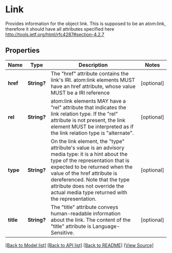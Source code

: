 # Link
Provides information for the object link.
This is supposed to be an atom:link, therefore it should have all attributes specified here http://tools.ietf.org/html/rfc4287#section-4.2.7

## Properties
Name | Type | Description | Notes
------------ | ------------- | ------------- | -------------
**href** | **String?** | The "href" attribute contains the link's IRI. atom:link elements MUST have an href attribute, whose value MUST be a IRI reference | [optional]
**rel** | **String?** | atom:link elements MAY have a "rel" attribute that indicates the link relation type. If the "rel" attribute is not present, the link element MUST be interpreted as if the link relation type is "alternate". | [optional]
**type** | **String?** | On the link element, the "type" attribute's value is an advisory media type: it is a hint about the type of the representation that is expected to be returned when the value of the href attribute is dereferenced. Note that the type attribute does not override the actual media type returned with the representation. | [optional]
**title** | **String?** | The "title" attribute conveys human-readable information about the link. The content of the "title" attribute is Language-Sensitive. | [optional]

[[Back to Model list]](../README.md#documentation-for-models) [[Back to API list]](../README.md#documentation-for-api-endpoints) [[Back to README]](../README.md) [[View Source]](../AsposePdfCloud/Models/Link.swift)

